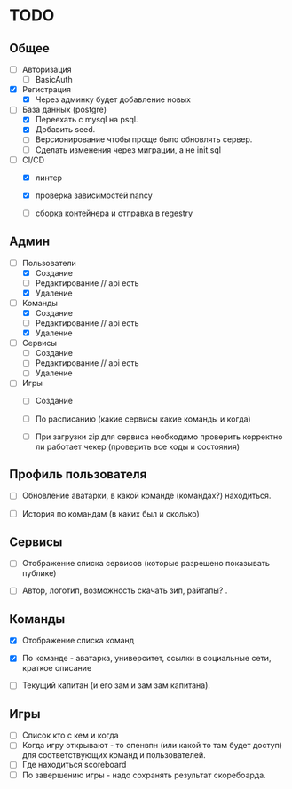 # TODO


## Общее

- [ ] Авторизация
    - [ ] BasicAuth
- [x] Регистрация
    - [x] Через админку будет добавление новых
- [ ] База данных (postgre)
    - [x] Переехать с mysql на psql.
    - [x] Добавить seed.
    - [ ] Версионирование чтобы проще было обновлять сервер.
    - [ ] Сделать изменения через миграции, а не init.sql
- [ ] CI/CD
    - [x] линтер
    - [x] проверка зависимостей nancy
    - [ ] сборка контейнера и отправка в regestry


## Админ

- [ ] Пользователи
    - [x] Создание
    - [ ] Редактирование // api есть
    - [x] Удаление
- [ ] Команды
    - [x] Создание
    - [ ] Редактирование // api есть
    - [x] Удаление
- [ ] Сервисы
    - [ ] Создание
    - [ ] Редактирование // api есть
    - [ ] Удаление
- [ ] Игры
    - [ ] Создание
    - [ ] По расписанию (какие сервисы какие команды и когда)
    - [ ] При загрузки zip для сервиса необходимо проверить корректно ли работает чекер (проверить все коды и состояния)


## Профиль пользователя

- [ ] Обновление аватарки, в какой команде (командах?) находиться.
- [ ] История по командам (в каких был и сколько)


## Сервисы

- [ ] Отображение списка сервисов (которые разрешено показывать публике)
- [ ] Автор, логотип, возможность скачать зип, райтапы? .


## Команды

- [x] Отображение списка команд
- [x] По команде - аватарка, университет, ссылки в социальные сети, краткое описание
- [ ] Текущий капитан (и его зам и зам зам капитана).


## Игры

- [ ] Список кто с кем и когда
- [ ] Когда игру открывают - то опенвпн (или какой то там будет доступ) для соответствующих команд и пользователей.
- [ ] Где находиться scoreboard
- [ ] По завершению игры - надо сохранять результат скоребоарда.
